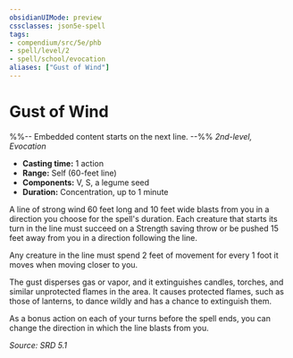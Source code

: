 ```yaml
---
obsidianUIMode: preview
cssclasses: json5e-spell
tags:
- compendium/src/5e/phb
- spell/level/2
- spell/school/evocation
aliases: ["Gust of Wind"]
---
```

# Gust of Wind
%%-- Embedded content starts on the next line. --%%
*2nd-level, Evocation*  

- **Casting time:** 1 action
- **Range:** Self (60-feet line)
- **Components:** V, S, a legume seed
- **Duration:** Concentration, up to 1 minute

A line of strong wind 60 feet long and 10 feet wide blasts from you in a direction you choose for the spell's duration. Each creature that starts its turn in the line must succeed on a Strength saving throw or be pushed 15 feet away from you in a direction following the line.

Any creature in the line must spend 2 feet of movement for every 1 foot it moves when moving closer to you.

The gust disperses gas or vapor, and it extinguishes candles, torches, and similar unprotected flames in the area. It causes protected flames, such as those of lanterns, to dance wildly and has a  chance to extinguish them.

As a bonus action on each of your turns before the spell ends, you can change the direction in which the line blasts from you.

*Source: SRD 5.1*